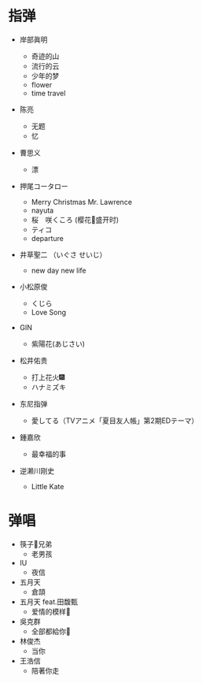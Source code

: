 # 指弹

- 岸部眞明
    -   奇迹的山
    -   流行的云
    -   少年的梦
    -   flower
    -   time travel
- 陈亮
    -	无题
    -   忆
- 曹思义

    -	漂
- 押尾コータロー
    -   Merry Christmas Mr. Lawrence
    -   nayuta
    -   桜　咲くころ (樱花🌸盛开时)
    -   ティコ
    -   departure
- 井草聖二 （いぐさ せいじ）

    -   new day new life
- 小松原俊

    -   くじら
    -   Love Song
- GIN
    - 紫陽花(あじさい)
- 松井佑贵
    - 打上花火🎆
    - ハナミズキ
- 东尼指弹
    - 愛してる（TVアニメ「夏目友人帳」第2期EDテーマ）

- 鍾嘉欣
    - 最幸福的事

- 逆濑川刚史
    - Little Kate

# 弹唱

-   筷子🥢兄弟
    -   老男孩
-   IU
    -   夜信
-   五月天
    -   倉頡
-   五月天 feat.田馥甄
    -   爱情的模样💓
-   吳克群
    -   全部都給你🎸
-   林俊杰
    -   当你
-   王浩信
    -   陪著你走
